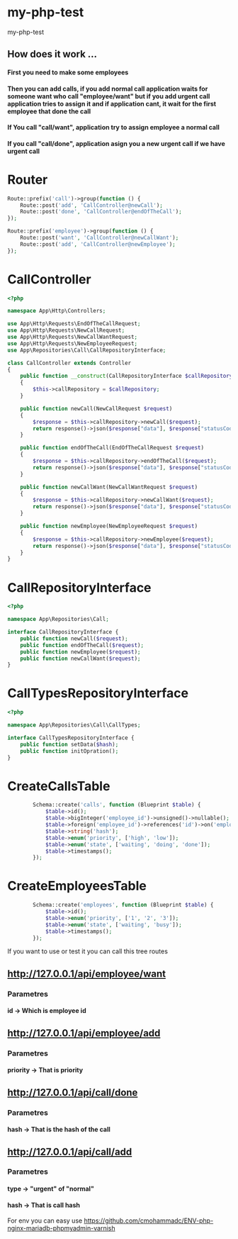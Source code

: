 
# my-php-test
my-php-test


## How does it work ...

#### First you need to make some employees

#### Then you can add calls, if you add normal call application waits for someone want who call "employee/want" but if you add urgent call application tries to assign it and if application cant, it wait for the first employee that done the call

#### If You call "call/want", application try to assign employee a normal call

#### If you call "call/done", application asign you a new urgent call if we have urgent call 

# Router
```php
Route::prefix('call')->group(function () {
    Route::post('add', 'CallController@newCall');
    Route::post('done', 'CallController@endOfTheCall');
});

Route::prefix('employee')->group(function () {
    Route::post('want', 'CallController@newCallWant');
    Route::post('add', 'CallController@newEmployee');
});
```

# CallController
```php
<?php

namespace App\Http\Controllers;

use App\Http\Requests\EndOfTheCallRequest;
use App\Http\Requests\NewCallRequest;
use App\Http\Requests\NewCallWantRequest;
use App\Http\Requests\NewEmployeeRequest;
use App\Repositories\Call\CallRepositoryInterface;

class CallController extends Controller
{
    public function __construct(CallRepositoryInterface $callRepository)
    {
        $this->callRepository = $callRepository;
    }

    public function newCall(NewCallRequest $request)
    {
        $response = $this->callRepository->newCall($request);
        return response()->json($response["data"], $response["statusCode"]);
    }

    public function endOfTheCall(EndOfTheCallRequest $request)
    {
        $response = $this->callRepository->endOfTheCall($request);
        return response()->json($response["data"], $response["statusCode"]);
    }

    public function newCallWant(NewCallWantRequest $request)
    {
        $response = $this->callRepository->newCallWant($request);
        return response()->json($response["data"], $response["statusCode"]);
    }

    public function newEmployee(NewEmployeeRequest $request)
    {
        $response = $this->callRepository->newEmployee($request);
        return response()->json($response["data"], $response["statusCode"]);
    }
}

```

# CallRepositoryInterface
```php
<?php

namespace App\Repositories\Call;

interface CallRepositoryInterface {
    public function newCall($request);
    public function endOfTheCall($request);
    public function newEmployee($request);
    public function newCallWant($request);
}
```


# CallTypesRepositoryInterface
```php
<?php

namespace App\Repositories\Call\CallTypes;

interface CallTypesRepositoryInterface {
    public function setData($hash);
    public function initOpration();
}
```

# CreateCallsTable 
```php
        Schema::create('calls', function (Blueprint $table) {
            $table->id();
            $table->bigInteger('employee_id')->unsigned()->nullable();
            $table->foreign('employee_id')->references('id')->on('employees');
            $table->string('hash');
            $table->enum('priority', ['high', 'low']);
            $table->enum('state', ['waiting', 'doing', 'done']);
            $table->timestamps();
        });
```

# CreateEmployeesTable 
```php
        Schema::create('employees', function (Blueprint $table) {
            $table->id();
            $table->enum('priority', ['1', '2', '3']);
            $table->enum('state', ['waiting', 'busy']);
            $table->timestamps();
        });
```

If you want to use or test it you can call this tree routes
## http://127.0.0.1/api/employee/want
### Parametres
#### id -> Which is employee id


## http://127.0.0.1/api/employee/add
### Parametres
#### priority -> That is priority


## http://127.0.0.1/api/call/done
### Parametres
#### hash -> That is the hash of the call


## http://127.0.0.1/api/call/add
### Parametres
#### type -> "urgent" of "normal"
#### hash -> That is call hash

For env you can easy use https://github.com/cmohammadc/ENV-php-nginx-mariadb-phpmyadmin-varnish


